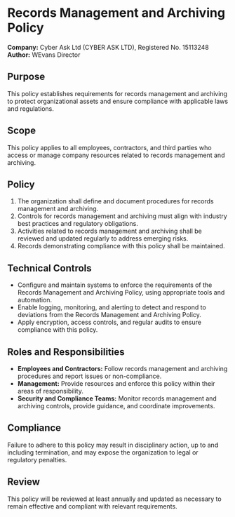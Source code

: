 # Records Management and Archiving Policy

**Company:** Cyber Ask Ltd (CYBER ASK LTD), Registered No. 15113248  
**Author:** WEvans Director

## Purpose

This policy establishes requirements for records management and archiving to protect organizational assets and ensure compliance with applicable laws and regulations.

## Scope

This policy applies to all employees, contractors, and third parties who access or manage company resources related to records management and archiving.

## Policy

1. The organization shall define and document procedures for records management and archiving.
2. Controls for records management and archiving must align with industry best practices and regulatory obligations.
3. Activities related to records management and archiving shall be reviewed and updated regularly to address emerging risks.
4. Records demonstrating compliance with this policy shall be maintained.

## Technical Controls

- Configure and maintain systems to enforce the requirements of the Records Management and Archiving Policy, using appropriate tools and automation.
- Enable logging, monitoring, and alerting to detect and respond to deviations from the Records Management and Archiving Policy.
- Apply encryption, access controls, and regular audits to ensure compliance with this policy.

## Roles and Responsibilities

- **Employees and Contractors:** Follow records management and archiving procedures and report issues or non-compliance.
- **Management:** Provide resources and enforce this policy within their areas of responsibility.
- **Security and Compliance Teams:** Monitor records management and archiving controls, provide guidance, and coordinate improvements.

## Compliance

Failure to adhere to this policy may result in disciplinary action, up to and including termination, and may expose the organization to legal or regulatory penalties.

## Review

This policy will be reviewed at least annually and updated as necessary to remain effective and compliant with relevant requirements.
